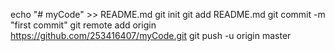 echo "# myCode" >> README.md
git init
git add README.md
git commit -m "first commit"
git remote add origin https://github.com/253416407/myCode.git
git push -u origin master
